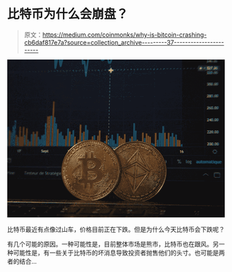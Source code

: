 # 比特币为什么会崩盘？

> 原文：<https://medium.com/coinmonks/why-is-bitcoin-crashing-cb6daf817e7a?source=collection_archive---------37----------------------->

![](img/438226a10a930397d39b6dcf403491b5.png)

比特币最近有点像过山车，价格目前正在下跌。但是为什么今天比特币会下跌呢？

有几个可能的原因。一种可能性是，目前整体市场是熊市，比特币也在跟风。另一种可能性是，有一些关于比特币的坏消息导致投资者抛售他们的头寸。也可能是两者的结合…